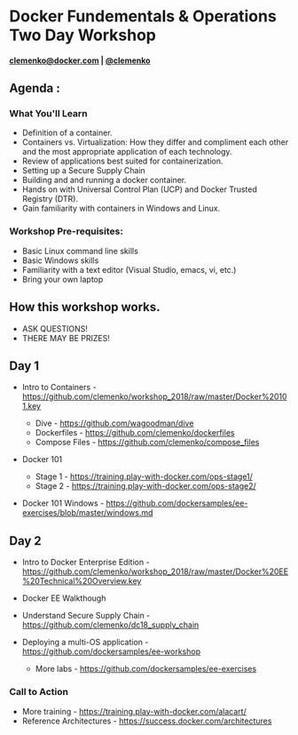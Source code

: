 # Docker Fundementals & Operations Two Day Workshop

#### clemenko@docker.com | [@clemenko](https://twitter.com/clemenko)

## Agenda :
### What You'll Learn
- Definition of a container.
- Containers vs. Virtualization: How they differ and compliment each other and the most appropriate application of each technology.
- Review of applications best suited for containerization.
- Setting up a Secure Supply Chain
- Building and and running a docker container.
- Hands on with Universal Control Plan (UCP) and Docker Trusted Registry (DTR).
- Gain familiarity with containers in Windows and Linux.

### Workshop Pre-requisites:
- Basic Linux command line skills
- Basic Windows skills
- Familiarity with a text editor (Visual Studio, emacs, vi, etc.)
- Bring your own laptop

## How this workshop works. 
- ASK QUESTIONS!
- THERE MAY BE PRIZES!  

## Day 1
- Intro to Containers - https://github.com/clemenko/workshop_2018/raw/master/Docker%20101.key
    - Dive - https://github.com/wagoodman/dive
    - Dockerfiles - https://github.com/clemenko/dockerfiles
    - Compose Files - https://github.com/clemenko/compose_files

- Docker 101 
    - Stage 1 - https://training.play-with-docker.com/ops-stage1/
    - Stage 2 - https://training.play-with-docker.com/ops-stage2/

- Docker 101 Windows - https://github.com/dockersamples/ee-exercises/blob/master/windows.md

## Day 2
- Intro to Docker Enterprise Edition - https://github.com/clemenko/workshop_2018/raw/master/Docker%20EE%20Technical%20Overview.key

- Docker EE Walkthough
- Understand Secure Supply Chain - https://github.com/clemenko/dc18_supply_chain
- Deploying a multi-OS application - https://github.com/dockersamples/ee-workshop
    - More labs - https://github.com/dockersamples/ee-exercises

### Call to Action
- More training - https://training.play-with-docker.com/alacart/
- Reference Architectures - https://success.docker.com/architectures
